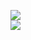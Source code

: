 [![](https://img.shields.io/badge/Made%20With-Github%20Spray-lightgrey.svg?style=for-the-badge&logo=github)](https://github.com/Annihil/github-spray#25590)  
[![](https://i.imgur.com/2DrTn0Z.gif)](https://github.com/Annihil/github-spray)